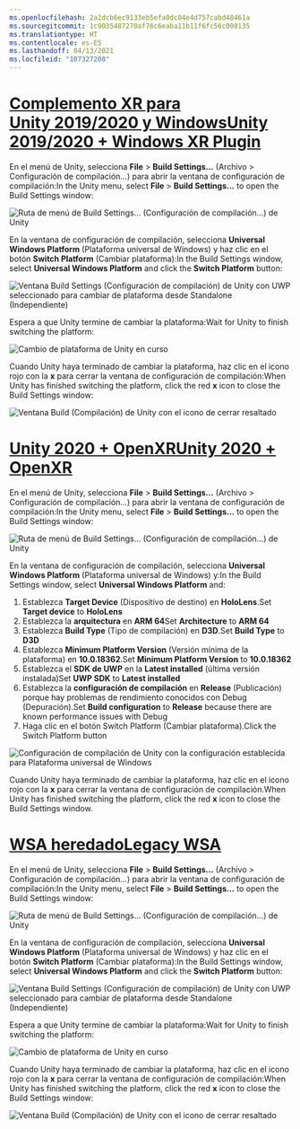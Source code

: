 ```yaml
---
ms.openlocfilehash: 2a2dcb6ec9133eb5efa0dc04e4d757cabd48461a
ms.sourcegitcommit: 1c9035487270af76c6eaba11b11f6fc56c008135
ms.translationtype: HT
ms.contentlocale: es-ES
ms.lasthandoff: 04/13/2021
ms.locfileid: "107327208"
---
```

# <a name="unity-20192020--windows-xr-plugin"></a>[<span data-ttu-id="c99eb-101">Complemento XR para Unity 2019/2020 y Windows</span><span class="sxs-lookup"><span data-stu-id="c99eb-101">Unity 2019/2020 + Windows XR Plugin</span></span>](#tab/winxr)

<span data-ttu-id="c99eb-102">En el menú de Unity, selecciona **File** > **Build Settings...** (Archivo > Configuración de compilación...) para abrir la ventana de configuración de compilación:</span><span class="sxs-lookup"><span data-stu-id="c99eb-102">In the Unity menu, select **File** > **Build Settings...** to open the Build Settings window:</span></span>

![Ruta de menú de Build Settings… (Configuración de compilación…) de Unity](../images/mr-learning-base/base-02-section2-step1-1.png)

<span data-ttu-id="c99eb-104">En la ventana de configuración de compilación, selecciona **Universal Windows Platform** (Plataforma universal de Windows) y haz clic en el botón **Switch Platform** (Cambiar plataforma):</span><span class="sxs-lookup"><span data-stu-id="c99eb-104">In the Build Settings window, select **Universal Windows Platform** and click the **Switch Platform** button:</span></span>

![Ventana Build Settings (Configuración de compilación) de Unity con UWP seleccionado para cambiar de plataforma desde Standalone (Independiente)](../images/mr-learning-base/base-02-section2-step1-2.png)

<span data-ttu-id="c99eb-106">Espera a que Unity termine de cambiar la plataforma:</span><span class="sxs-lookup"><span data-stu-id="c99eb-106">Wait for Unity to finish switching the platform:</span></span>

![Cambio de plataforma de Unity en curso](../images/mr-learning-base/base-02-section2-step1-3.png)

<span data-ttu-id="c99eb-108">Cuando Unity haya terminado de cambiar la plataforma, haz clic en el icono rojo con la **x** para cerrar la ventana de configuración de compilación:</span><span class="sxs-lookup"><span data-stu-id="c99eb-108">When Unity has finished switching the platform, click the red **x** icon to close the Build Settings window:</span></span>

![Ventana Build (Compilación) de Unity con el icono de cerrar resaltado](../images/mr-learning-base/base-02-section2-step1-4.png)

# <a name="unity-2020--openxr"></a>[<span data-ttu-id="c99eb-110">Unity 2020 + OpenXR</span><span class="sxs-lookup"><span data-stu-id="c99eb-110">Unity 2020 + OpenXR</span></span>](#tab/openxr)

<span data-ttu-id="c99eb-111">En el menú de Unity, selecciona **File** > **Build Settings...** (Archivo > Configuración de compilación...) para abrir la ventana de configuración de compilación:</span><span class="sxs-lookup"><span data-stu-id="c99eb-111">In the Unity menu, select **File** > **Build Settings...** to open the Build Settings window:</span></span>

![Ruta de menú de Build Settings… (Configuración de compilación…) de Unity](../images/mr-learning-base/base-02-section2-step1-1.png)

<span data-ttu-id="c99eb-113">En la ventana de configuración de compilación, selecciona **Universal Windows Platform** (Plataforma universal de Windows) y:</span><span class="sxs-lookup"><span data-stu-id="c99eb-113">In the Build Settings window, select **Universal Windows Platform** and:</span></span>
1.  <span data-ttu-id="c99eb-114">Establezca **Target Device** (Dispositivo de destino) en **HoloLens**.</span><span class="sxs-lookup"><span data-stu-id="c99eb-114">Set **Target device** to **HoloLens**</span></span>
2.  <span data-ttu-id="c99eb-115">Establezca la **arquitectura** en **ARM 64**</span><span class="sxs-lookup"><span data-stu-id="c99eb-115">Set **Architecture** to **ARM 64**</span></span>
3.  <span data-ttu-id="c99eb-116">Establezca **Build Type** (Tipo de compilación) en **D3D**.</span><span class="sxs-lookup"><span data-stu-id="c99eb-116">Set **Build Type** to **D3D**</span></span>
4.  <span data-ttu-id="c99eb-117">Establezca **Minimum Platform Version** (Versión mínima de la plataforma) en **10.0.18362**.</span><span class="sxs-lookup"><span data-stu-id="c99eb-117">Set **Minimum Platform Version** to **10.0.18362**</span></span>
5.  <span data-ttu-id="c99eb-118">Establezca el **SDK de UWP** en la **Latest installed** (última versión instalada)</span><span class="sxs-lookup"><span data-stu-id="c99eb-118">Set **UWP SDK** to **Latest installed**</span></span>
6.  <span data-ttu-id="c99eb-119">Establezca la **configuración de compilación** en **Release** (Publicación) porque hay problemas de rendimiento conocidos con Debug (Depuración).</span><span class="sxs-lookup"><span data-stu-id="c99eb-119">Set **Build configuration** to **Release** because there are known performance issues with Debug</span></span>
7.  <span data-ttu-id="c99eb-120">Haga clic en el botón Switch Platform (Cambiar plataforma).</span><span class="sxs-lookup"><span data-stu-id="c99eb-120">Click the Switch Platform button</span></span>


![Configuración de compilación de Unity con la configuración establecida para Plataforma universal de Windows](../images/mr-learning-base/base-02-section2-step1-2-openxr.png)

<span data-ttu-id="c99eb-122">Cuando Unity haya terminado de cambiar la plataforma, haz clic en el icono rojo con la **x** para cerrar la ventana de configuración de compilación.</span><span class="sxs-lookup"><span data-stu-id="c99eb-122">When Unity has finished switching the platform, click the red **x** icon to close the Build Settings window.</span></span>

# <a name="legacy-wsa"></a>[<span data-ttu-id="c99eb-123">WSA heredado</span><span class="sxs-lookup"><span data-stu-id="c99eb-123">Legacy WSA</span></span>](#tab/wsa)

<span data-ttu-id="c99eb-124">En el menú de Unity, selecciona **File** > **Build Settings...** (Archivo > Configuración de compilación...) para abrir la ventana de configuración de compilación:</span><span class="sxs-lookup"><span data-stu-id="c99eb-124">In the Unity menu, select **File** > **Build Settings...** to open the Build Settings window:</span></span>

![Ruta de menú de Build Settings… (Configuración de compilación…) de Unity](../images/mr-learning-base/base-02-section2-step1-1.png)

<span data-ttu-id="c99eb-126">En la ventana de configuración de compilación, selecciona **Universal Windows Platform** (Plataforma universal de Windows) y haz clic en el botón **Switch Platform** (Cambiar plataforma):</span><span class="sxs-lookup"><span data-stu-id="c99eb-126">In the Build Settings window, select **Universal Windows Platform** and click the **Switch Platform** button:</span></span>

![Ventana Build Settings (Configuración de compilación) de Unity con UWP seleccionado para cambiar de plataforma desde Standalone (Independiente)](../images/mr-learning-base/base-02-section2-step1-2.png)

<span data-ttu-id="c99eb-128">Espera a que Unity termine de cambiar la plataforma:</span><span class="sxs-lookup"><span data-stu-id="c99eb-128">Wait for Unity to finish switching the platform:</span></span>

![Cambio de plataforma de Unity en curso](../images/mr-learning-base/base-02-section2-step1-3.png)

<span data-ttu-id="c99eb-130">Cuando Unity haya terminado de cambiar la plataforma, haz clic en el icono rojo con la **x** para cerrar la ventana de configuración de compilación:</span><span class="sxs-lookup"><span data-stu-id="c99eb-130">When Unity has finished switching the platform, click the red **x** icon to close the Build Settings window:</span></span>

![Ventana Build (Compilación) de Unity con el icono de cerrar resaltado](../images/mr-learning-base/base-02-section2-step1-4.png)
